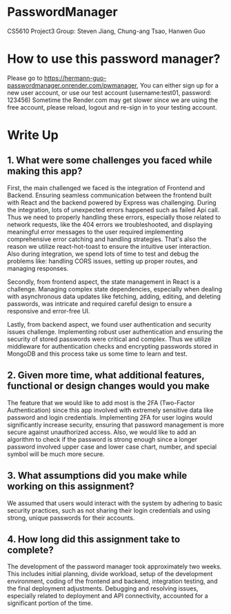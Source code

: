 # PasswordManager
CS5610 Project3
Group: Steven Jiang, Chung-ang Tsao, Hanwen Guo

# How to use this password manager?
Please go to https://hermann-guo-passwordmanager.onrender.com/pwmanager,
You can either sign up for a new user account, or use our test account (username:test01, password: 123456)
Sometime the Render.com may get slower since we are using the free account, please reload, logout and re-sign in to your testing account.

# Write Up

## 1. What were some challenges you faced while making this app?
First, the main challenged we faced is the integration of Frontend and Backend. Ensuring seamless communication between the frontend built with React and the backend powered by Express was challenging. During the integration, lots of unexpected errors happened such as failed Api call. Thus we need to properly handling these errors, especially those related to network requests, like the 404 errors we troubleshooted, and displaying meaningful error messages to the user required implementing comprehensive error catching and handling strategies. That's also the reason we utilize react-hot-toast to ensure the intuitive user interaction. Also during integration, we spend lots of time to test and debug the problems like: handling CORS issues, setting up proper routes, and managing responses.

Secondly, from frontend aspect, the state management in React is a challenge. Managing complex state dependencies, especially when dealing with asynchronous data updates like fetching, adding, editing, and deleting passwords, was intricate and required careful design to ensure a responsive and error-free UI.

Lastly, from backend  aspect, we found user authentication and security issues challenge. Implementing robust user authentication and ensuring the security of stored passwords were critical and complex. Thus we utilize middleware for authentication checks and encrypting passwords stored in MongoDB and this process take us some time to learn and test.

## 2. Given more time, what additional features, functional or design changes would you make
The feature that we would like to add most is the 2FA (Two-Factor Authentication) since this app involved with extremely sensitive data like password and login credentials. Implementing 2FA for user logins would significantly increase security, ensuring that password management is more secure against unauthorized access.
Also, we would like to add an algorithm to check if the password is strong enough since a longer password involved upper case and lower case chart, number, and special symbol will be much more secure.

## 3. What assumptions did you make while working on this assignment?
We assumed that users would interact with the system by adhering to basic security practices, such as not sharing their login credentials and using strong, unique passwords for their accounts.

## 4. How long did this assignment take to complete?
The development of the password manager took approximately two weeks. This includes initial planning, divide workload, setup of the development environment, coding of the frontend and backend, integration testing, and the final deployment adjustments. Debugging and resolving issues, especially related to deployment and API connectivity, accounted for a significant portion of the time.